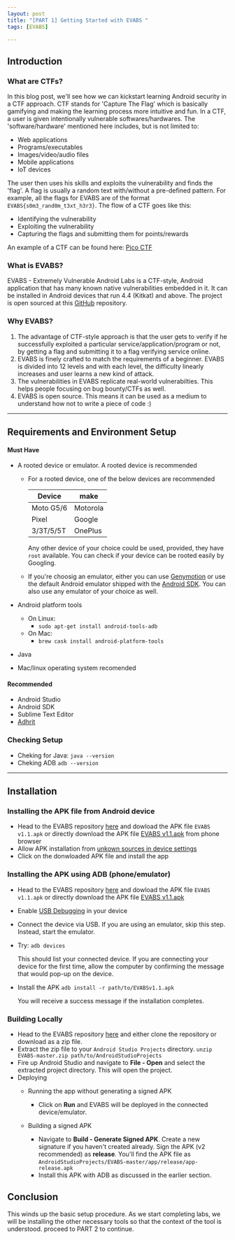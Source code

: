 ```yaml
---
layout: post
title: "[PART 1] Getting Started with EVABS "
tags: [EVABS]

---
```


## Introduction

### What are CTFs?
In this blog post, we'll see how we can kickstart learning Android security in a CTF approach. CTF stands for 'Capture The Flag' which is basically gamifying and making the learning process more intuitive and fun. In a CTF, a user is given intentionally vulnerable softwares/hardwares. The 'software/hardware' mentioned here includes, but is not limited to:

* Web applications
* Programs/executables
* Images/video/audio files
* Mobile applications
* IoT devices

The user then uses his skills and exploits the vulnerability and finds the 'flag'. A flag is usually a random text with/without a pre-defined pattern. For example, all the flags for EVABS are of the format ```EVABS{s0m3_rand0m_t3xt_h3r3}```. The flow of a CTF goes like this:

* Identifying the vulnerability
* Exploiting the vulnerability
* Capturing the flags and submitting them for points/rewards

An example of a CTF can be found here: [Pico CTF](https://picoctf.com/)

### What is EVABS?
EVABS - Extremely Vulnerable Android Labs is a CTF-style, Android application that has many known native vulnerabilities embedded in it. It can be installed in Android devices that run 4.4 (Kitkat) and above. The project is open sourced at this [GitHub](https://github.com/abhi-r3v0/EVABS) repository. 

### Why EVABS?
1. The advantage of CTF-style approach is that the user gets to verify if he successfully exploited a particular service/application/program or not, by getting a flag and submitting it to a flag verifying service online.
2. EVABS is finely crafted to match the requirements of a beginner. EVABS is divided into 12 levels and with each level, the difficulty linearly increases and user learns a new kind of attack.
3. The vulnerabilities in EVABS replicate real-world vulnerabilties. This helps people focusing on bug bounty/CTFs as well.
4. EVABS is open source. This means it can be used as a medium to understand how not to write a piece of code :)

---
## Requirements and Environment Setup
#### Must Have
* A rooted device or emulator. A rooted device is recommended
    - For a rooted device, one of the below devices are recommended
  
      | __Device__  |  __make__  | 
      |-------------|------------|
      | Moto G5/6   | Motorola   | 
      | Pixel       | Google     |
      | 3/3T/5/5T   | OnePlus    |
      
      Any other device of your choice could be used, provided, they have `root` available. You can check if your device can be rooted easily by Googling.
      
    - If you're choosig an emulator, either you can use [Genymotion](https://www.genymotion.com/fun-zone/) or use the default Android emulator shipped with the [Android SDK](https://developer.android.com/studio/run/managing-avds). You can also use any emulator of your choice as well. 

* Android platform tools
  - On Linux:
    - `sudo apt-get install android-tools-adb`
  - On Mac:
    - `brew cask install android-platform-tools`
    
* Java
* Mac/linux operating system recomended

#### Recommended
* Android Studio
* Android SDK
* Sublime Text Editor
* [Adhrit](https://github.com/abhi-r3v0/Adhrit)

### Checking Setup

* Cheking for Java:
`java --version`
* Cheking ADB
`adb --version`

---
## Installation

### Installing the APK file from Android device

* Head to the EVABS repository [here](https://github.com/abhi-r3v0/EVABS) and dowload the APK file `EVABS v1.1.apk` or directly download the APK file [EVABS v1.1.apk](https://github.com/abhi-r3v0/EVABS/blob/master/EVABSv1.1.apk) from phone browser
* Allow APK installation from [unkown sources in device settings](https://android.gadgethacks.com/how-to/android-basics-enable-unknown-sources-sideload-apps-0161947/)
* Click on the donwloaded APK file and install the app

### Installing the APK using ADB (phone/emulator)

* Head to the EVABS repository [here](https://github.com/abhi-r3v0/EVABS) and dowload the APK file `EVABS v1.1.apk` or directly download the APK file [EVABS v1.1.apk](https://github.com/abhi-r3v0/EVABS/blob/master/EVABSv1.1.apk)
* Enable [USB Debugging](https://www.embarcadero.com/starthere/xe5/mobdevsetup/android/en/enabling_usb_debugging_on_an_android_device.html) in your device
* Connect the device via USB. If you are using an emulator, skip this step. Instead, start the emulator.
* Try:
    `adb devices`
    
    This should list your connected device. If you are connecting your device for the first time, allow the computer by confirming the message that would pop-up on the device.

* Install the APK 
    `adb install -r path/to/EVABSv1.1.apk`
    
    You will receive a success message if the installation completes.
    
### Building Locally

* Head to the EVABS repository [here](https://github.com/abhi-r3v0/EVABS) and either clone the repository or download as a zip file.
* Extract the zip file to your `Android Studio Projects` directory.
    `unzip EVABS-master.zip path/to/AndroidStudioProjects`
* Fire up Android Studio and navigate to **File - Open** and select the extracted project directory. This will open the project. 
* Deploying 
  - Running the app without generating a signed APK
    - Click on **Run** and EVABS will be deployed in the connected device/emulator. 
    
  - Building a signed APK
    - Navigate to **Build - Generate Signed APK**. Create a new signature if you haven't created already. Sign the APK (v2 recommended) as **release**. You'll find the APK file as `AndroidStudioProjects/EVABS-master/app/release/app-release.apk`
    - Install this APK with ADB as discussed in the earlier section.
    
## Conclusion

This winds up the basic setup procedure. As we start completing labs, we will be installing the other necessary tools so that the context of the tool is understood. proceed to PART 2 to continue.
